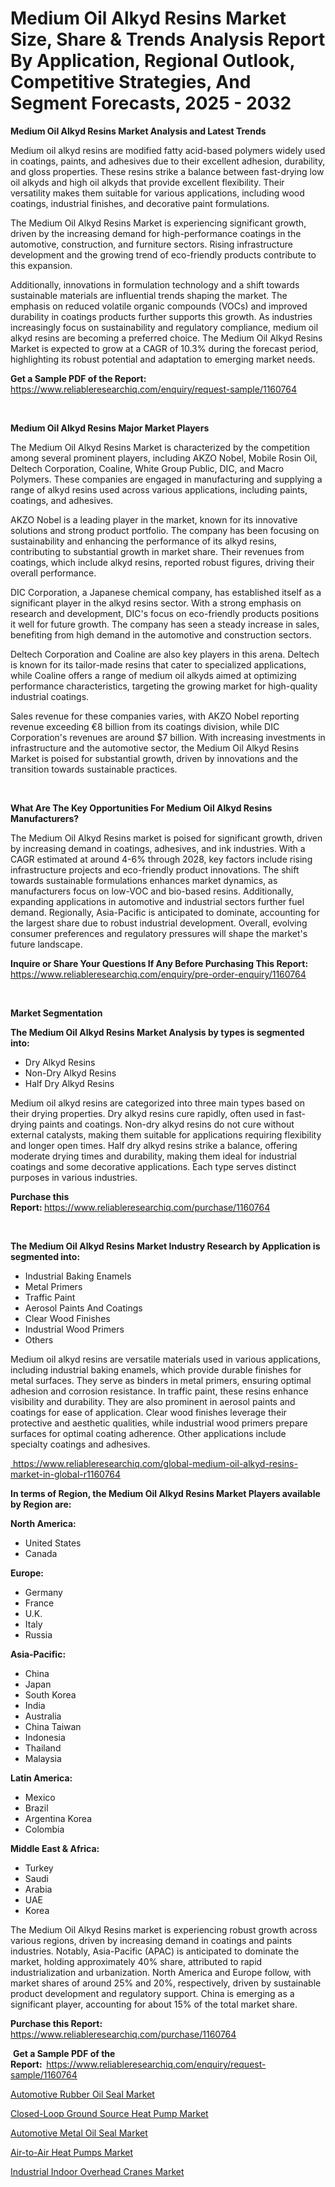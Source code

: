 <p><h1>Medium Oil Alkyd Resins Market Size, Share & Trends Analysis Report By Application, Regional Outlook, Competitive Strategies, And Segment Forecasts, 2025 - 2032</h1></p><p><strong>Medium Oil Alkyd Resins Market Analysis and Latest Trends</strong></p>
<p><p>Medium oil alkyd resins are modified fatty acid-based polymers widely used in coatings, paints, and adhesives due to their excellent adhesion, durability, and gloss properties. These resins strike a balance between fast-drying low oil alkyds and high oil alkyds that provide excellent flexibility. Their versatility makes them suitable for various applications, including wood coatings, industrial finishes, and decorative paint formulations.</p><p>The Medium Oil Alkyd Resins Market is experiencing significant growth, driven by the increasing demand for high-performance coatings in the automotive, construction, and furniture sectors. Rising infrastructure development and the growing trend of eco-friendly products contribute to this expansion. </p><p>Additionally, innovations in formulation technology and a shift towards sustainable materials are influential trends shaping the market. The emphasis on reduced volatile organic compounds (VOCs) and improved durability in coatings products further supports this growth. As industries increasingly focus on sustainability and regulatory compliance, medium oil alkyd resins are becoming a preferred choice. The Medium Oil Alkyd Resins Market is expected to grow at a CAGR of 10.3% during the forecast period, highlighting its robust potential and adaptation to emerging market needs.</p></p>
<p><strong>Get a Sample PDF of the Report:&nbsp;</strong> <a href="https://www.reliableresearchiq.com/enquiry/request-sample/1160764?utm_campaign=1842&utm_medium=2&utm_source=Github&utm_content=ia&utm_term=22032025&utm_id=medium-oil-alkyd-resins">https://www.reliableresearchiq.com/enquiry/request-sample/1160764</a></p>
<p>&nbsp;</p>
<p><strong>Medium Oil Alkyd Resins Major Market Players</strong></p>
<p><p>The Medium Oil Alkyd Resins Market is characterized by the competition among several prominent players, including AKZO Nobel, Mobile Rosin Oil, Deltech Corporation, Coaline, White Group Public, DIC, and Macro Polymers. These companies are engaged in manufacturing and supplying a range of alkyd resins used across various applications, including paints, coatings, and adhesives.</p><p>AKZO Nobel is a leading player in the market, known for its innovative solutions and strong product portfolio. The company has been focusing on sustainability and enhancing the performance of its alkyd resins, contributing to substantial growth in market share. Their revenues from coatings, which include alkyd resins, reported robust figures, driving their overall performance.</p><p>DIC Corporation, a Japanese chemical company, has established itself as a significant player in the alkyd resins sector. With a strong emphasis on research and development, DIC's focus on eco-friendly products positions it well for future growth. The company has seen a steady increase in sales, benefiting from high demand in the automotive and construction sectors.</p><p>Deltech Corporation and Coaline are also key players in this arena. Deltech is known for its tailor-made resins that cater to specialized applications, while Coaline offers a range of medium oil alkyds aimed at optimizing performance characteristics, targeting the growing market for high-quality industrial coatings.</p><p>Sales revenue for these companies varies, with AKZO Nobel reporting revenue exceeding €8 billion from its coatings division, while DIC Corporation's revenues are around $7 billion. With increasing investments in infrastructure and the automotive sector, the Medium Oil Alkyd Resins Market is poised for substantial growth, driven by innovations and the transition towards sustainable practices.</p></p>
<p>&nbsp;</p>
<p><strong>What Are The Key Opportunities For Medium Oil Alkyd Resins Manufacturers?</strong></p>
<p><p>The Medium Oil Alkyd Resins market is poised for significant growth, driven by increasing demand in coatings, adhesives, and ink industries. With a CAGR estimated at around 4-6% through 2028, key factors include rising infrastructure projects and eco-friendly product innovations. The shift towards sustainable formulations enhances market dynamics, as manufacturers focus on low-VOC and bio-based resins. Additionally, expanding applications in automotive and industrial sectors further fuel demand. Regionally, Asia-Pacific is anticipated to dominate, accounting for the largest share due to robust industrial development. Overall, evolving consumer preferences and regulatory pressures will shape the market's future landscape.</p></p>
<p><strong>Inquire or Share Your Questions If Any Before Purchasing This Report:</strong> <a href="https://www.reliableresearchiq.com/enquiry/pre-order-enquiry/1160764?utm_campaign=1842&utm_medium=2&utm_source=Github&utm_content=ia&utm_term=22032025&utm_id=medium-oil-alkyd-resins">https://www.reliableresearchiq.com/enquiry/pre-order-enquiry/1160764</a></p>
<p>&nbsp;</p>
<p><strong>Market Segmentation</strong></p>
<p><strong>The Medium Oil Alkyd Resins Market Analysis by types is segmented into:</strong></p>
<p><ul><li>Dry Alkyd Resins</li><li>Non-Dry Alkyd Resins</li><li>Half Dry Alkyd Resins</li></ul></p>
<p><p>Medium oil alkyd resins are categorized into three main types based on their drying properties. Dry alkyd resins cure rapidly, often used in fast-drying paints and coatings. Non-dry alkyd resins do not cure without external catalysts, making them suitable for applications requiring flexibility and longer open times. Half dry alkyd resins strike a balance, offering moderate drying times and durability, making them ideal for industrial coatings and some decorative applications. Each type serves distinct purposes in various industries.</p></p>
<p><strong>Purchase this Report:&nbsp;</strong><a href="https://www.reliableresearchiq.com/purchase/1160764?utm_campaign=1842&utm_medium=2&utm_source=Github&utm_content=ia&utm_term=22032025&utm_id=medium-oil-alkyd-resins">https://www.reliableresearchiq.com/purchase/1160764</a></p>
<p>&nbsp;</p>
<p><strong>The Medium Oil Alkyd Resins Market Industry Research by Application is segmented into:</strong></p>
<p><ul><li>Industrial Baking Enamels</li><li>Metal Primers</li><li>Traffic Paint</li><li>Aerosol Paints And Coatings</li><li>Clear Wood Finishes</li><li>Industrial Wood Primers</li><li>Others</li></ul></p>
<p><p>Medium oil alkyd resins are versatile materials used in various applications, including industrial baking enamels, which provide durable finishes for metal surfaces. They serve as binders in metal primers, ensuring optimal adhesion and corrosion resistance. In traffic paint, these resins enhance visibility and durability. They are also prominent in aerosol paints and coatings for ease of application. Clear wood finishes leverage their protective and aesthetic qualities, while industrial wood primers prepare surfaces for optimal coating adherence. Other applications include specialty coatings and adhesives.</p></p>
<p><a href="https://www.reliableresearchiq.com/global-medium-oil-alkyd-resins-market-in-global-r1160764?utm_campaign=1842&utm_medium=2&utm_source=Github&utm_content=ia&utm_term=22032025&utm_id=medium-oil-alkyd-resins">&nbsp;https://www.reliableresearchiq.com/global-medium-oil-alkyd-resins-market-in-global-r1160764</a></p>
<p><strong>In terms of Region, the Medium Oil Alkyd Resins Market Players available by Region are:</strong></p>
<p>
    <p> <strong> North America: </strong>
        <ul>
            <li>United States</li>
            <li>Canada</li>
        </ul>
        </p> 
    <p> <strong> Europe: </strong>
        <ul>
            <li>Germany</li>
            <li>France</li>
            <li>U.K.</li>
            <li>Italy</li>
            <li>Russia</li>
        </ul>
        </p> 
    <p> <strong> Asia-Pacific: </strong>
        <ul>
            <li>China</li>
            <li>Japan</li>
            <li>South Korea</li>
            <li>India</li>
            <li>Australia</li>
            <li>China Taiwan</li>
            <li>Indonesia</li>
            <li>Thailand</li>
            <li>Malaysia</li>
        </ul>
        </p> 
    <p> <strong> Latin America: </strong>
        <ul>
            <li>Mexico</li>
            <li>Brazil</li>
            <li>Argentina Korea</li>
            <li>Colombia</li>
        </ul>
        </p> 
    <p> <strong> Middle East & Africa: </strong>
        <ul>
            <li>Turkey</li>
            <li>Saudi</li>
            <li>Arabia</li>
            <li>UAE</li>
            <li>Korea</li>
        </ul>
    </p>
    </p>
<p><p>The Medium Oil Alkyd Resins market is experiencing robust growth across various regions, driven by increasing demand in coatings and paints industries. Notably, Asia-Pacific (APAC) is anticipated to dominate the market, holding approximately 40% share, attributed to rapid industrialization and urbanization. North America and Europe follow, with market shares of around 25% and 20%, respectively, driven by sustainable product development and regulatory support. China is emerging as a significant player, accounting for about 15% of the total market share.</p></p>
<p><strong>Purchase this Report: </strong><a href="https://www.reliableresearchiq.com/purchase/1160764?utm_campaign=1842&utm_medium=2&utm_source=Github&utm_content=ia&utm_term=22032025&utm_id=medium-oil-alkyd-resins">https://www.reliableresearchiq.com/purchase/1160764</a></p>
<p>&nbsp;<strong>Get a Sample PDF of the Report:&nbsp;&nbsp;</strong><a href="https://www.reliableresearchiq.com/enquiry/request-sample/1160764?utm_campaign=1842&utm_medium=2&utm_source=Github&utm_content=ia&utm_term=22032025&utm_id=medium-oil-alkyd-resins">https://www.reliableresearchiq.com/enquiry/request-sample/1160764</a></p>
<p><strong></strong></p>
<p><p><a href="https://github.com/mronmizoe/Market-Research-Report-List-1/blob/main/automotive-rubber-oil-seal-market.md?utm_campaign=1842&utm_medium=2&utm_source=Github&utm_content=ia&utm_term=22032025&utm_id=medium-oil-alkyd-resins">Automotive Rubber Oil Seal Market</a></p><p><a href="https://github.com/janskudiony/Market-Research-Report-List-1/blob/main/closed-loop-ground-source-heat-pump-market.md?utm_campaign=1842&utm_medium=2&utm_source=Github&utm_content=ia&utm_term=22032025&utm_id=medium-oil-alkyd-resins">Closed-Loop Ground Source Heat Pump Market</a></p><p><a href="https://github.com/hayasiorover/Market-Research-Report-List-1/blob/main/automotive-metal-oil-seal-market.md?utm_campaign=1842&utm_medium=2&utm_source=Github&utm_content=ia&utm_term=22032025&utm_id=medium-oil-alkyd-resins">Automotive Metal Oil Seal Market</a></p><p><a href="https://github.com/makzzochil/Market-Research-Report-List-1/blob/main/air-to-air-heat-pumps-market.md?utm_campaign=1842&utm_medium=2&utm_source=Github&utm_content=ia&utm_term=22032025&utm_id=medium-oil-alkyd-resins">Air-to-Air Heat Pumps Market</a></p><p><a href="https://github.com/gitfwelday/Market-Research-Report-List-1/blob/main/industrial-indoor-overhead-cranes-market.md?utm_campaign=1842&utm_medium=2&utm_source=Github&utm_content=ia&utm_term=22032025&utm_id=medium-oil-alkyd-resins">Industrial Indoor Overhead Cranes Market</a></p></p>